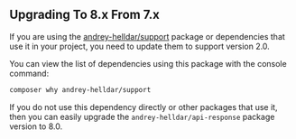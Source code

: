 ## Upgrading To 8.x From 7.x

If you are using the [andrey-helldar/support](https://github.com/andrey-helldar/support) package or dependencies that use it in your project, you need to update
them to support version 2.0.

You can view the list of dependencies using this package with the console command:

```bash
composer why andrey-helldar/support
```

If you do not use this dependency directly or other packages that use it, then you can easily upgrade the `andrey-helldar/api-response` package version to 8.0.

